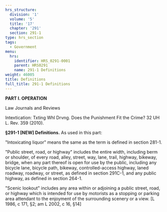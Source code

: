 ```yaml
---
hrs_structure:
  division: '1'
  volume: '5'
  title: '17'
  chapter: '291'
  section: 291-1
type: hrs_section
tags:
  - Government
menu:
  hrs:
    identifier: HRS_0291-0001
    parent: HRS0291
    name: 291-1 Definitions
weight: 46005
title: Definitions
full_title: 291-1 Definitions
---
```

**PART I. OPERATION**

Law Journals and Reviews

Intextication: Txting Whl Drvng. Does the Punishment Fit the Crime? 32 UH L. Rev. 359 (2010).

**§291-1 [NEW] Definitions.** As used in this part:

"Intoxicating liquor" means the same as the term is defined in section 281-1.

"Public street, road, or highway" includes the entire width, including berm or shoulder, of every road, alley, street, way, lane, trail, highway, bikeway, bridge, when any part thereof is open for use by the public, including any bicycle lane, bicycle path, bikeway, controlled-access highway, laned roadway, roadway, or street, as defined in section 291C-1, and any public highway, as defined in section 264-1.

"Scenic lookout" includes any area within or adjoining a public street, road, or highway which is intended for use by motorists as a stopping or parking area attendant to the enjoyment of the surrounding scenery or a view. [L 1986, c 171, §2; am L 2002, c 16, §14]